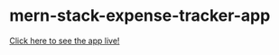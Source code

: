 # mern-stack-expense-tracker-app
<a href="https://dashboard.heroku.com/apps/mern-stack-expense-tracker-app/deploy/heroku-git">Click here to see the app live!</a>
